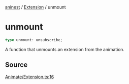 [aninest](../../index.md) / [Extension](../index.md) / unmount

# unmount

```ts
type unmount: unsubscribe;
```

A function that unmounts an extension from the animation.

## Source

[Animate/Extension.ts:16](https://github.com/zphrs/aninest/blob/37209a6/src/Animate/Extension.ts#L16)
